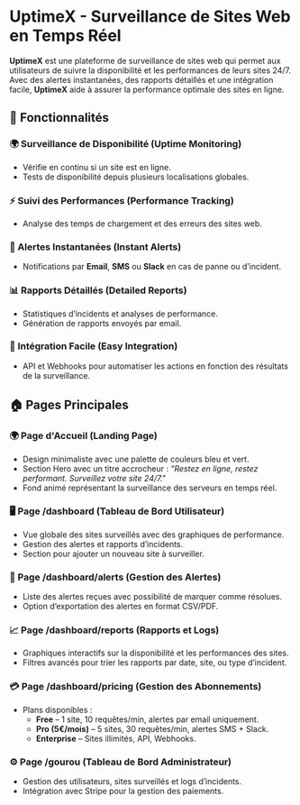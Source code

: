 # UptimeX - Surveillance de Sites Web en Temps Réel

**UptimeX** est une plateforme de surveillance de sites web qui permet aux utilisateurs de suivre la disponibilité et les performances de leurs sites 24/7. Avec des alertes instantanées, des rapports détaillés et une intégration facile, **UptimeX** aide à assurer la performance optimale des sites en ligne.

## 🚀 Fonctionnalités

### 🌍 Surveillance de Disponibilité (Uptime Monitoring)
- Vérifie en continu si un site est en ligne.
- Tests de disponibilité depuis plusieurs localisations globales.

### ⚡ Suivi des Performances (Performance Tracking)
- Analyse des temps de chargement et des erreurs des sites web.

### 🚨 Alertes Instantanées (Instant Alerts)
- Notifications par **Email**, **SMS** ou **Slack** en cas de panne ou d’incident.

### 📊 Rapports Détaillés (Detailed Reports)
- Statistiques d’incidents et analyses de performance.
- Génération de rapports envoyés par email.

### 🔌 Intégration Facile (Easy Integration)
- API et Webhooks pour automatiser les actions en fonction des résultats de la surveillance.

## 🏠 Pages Principales

### 🌍 Page d'Accueil (Landing Page)
- Design minimaliste avec une palette de couleurs bleu et vert.
- Section Hero avec un titre accrocheur : *"Restez en ligne, restez performant. Surveillez votre site 24/7."*
- Fond animé représentant la surveillance des serveurs en temps réel.

### 🖥️ Page /dashboard (Tableau de Bord Utilisateur)
- Vue globale des sites surveillés avec des graphiques de performance.
- Gestion des alertes et rapports d’incidents.
- Section pour ajouter un nouveau site à surveiller.

### 📢 Page /dashboard/alerts (Gestion des Alertes)
- Liste des alertes reçues avec possibilité de marquer comme résolues.
- Option d’exportation des alertes en format CSV/PDF.

### 📈 Page /dashboard/reports (Rapports et Logs)
- Graphiques interactifs sur la disponibilité et les performances des sites.
- Filtres avancés pour trier les rapports par date, site, ou type d’incident.

### 💳 Page /dashboard/pricing (Gestion des Abonnements)
- Plans disponibles :
  - **Free** – 1 site, 10 requêtes/min, alertes par email uniquement.
  - **Pro (5€/mois)** – 5 sites, 30 requêtes/min, alertes SMS + Slack.
  - **Enterprise** – Sites illimités, API, Webhooks.

### ⚙️ Page /gourou (Tableau de Bord Administrateur)
- Gestion des utilisateurs, sites surveillés et logs d’incidents.
- Intégration avec Stripe pour la gestion des paiements.
